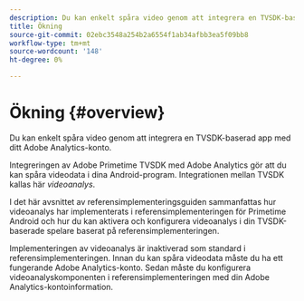 ```yaml
---
description: Du kan enkelt spåra video genom att integrera en TVSDK-baserad app med ditt Adobe Analytics-konto.
title: Ökning
source-git-commit: 02ebc3548a254b2a6554f1ab34afbb3ea5f09bb8
workflow-type: tm+mt
source-wordcount: '148'
ht-degree: 0%

---
```


# Ökning {#overview}

Du kan enkelt spåra video genom att integrera en TVSDK-baserad app med ditt Adobe Analytics-konto.

Integreringen av Adobe Primetime TVSDK med Adobe Analytics gör att du kan spåra videodata i dina Android-program. Integrationen mellan TVSDK kallas här *videoanalys*.

I det här avsnittet av referensimplementeringsguiden sammanfattas hur videoanalys har implementerats i referensimplementeringen för Primetime Android och hur du kan aktivera och konfigurera videoanalys i din TVSDK-baserade spelare baserat på referensimplementeringen.

Implementeringen av videoanalys är inaktiverad som standard i referensimplementeringen. Innan du kan spåra videodata måste du ha ett fungerande Adobe Analytics-konto. Sedan måste du konfigurera videoanalyskomponenten i referensimplementeringen med din Adobe Analytics-kontoinformation.
